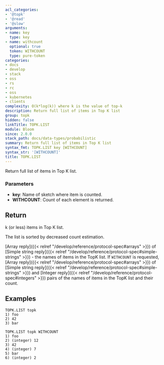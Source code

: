 ```yaml
---
acl_categories:
- '@topk'
- '@read'
- '@slow'
arguments:
- name: key
  type: key
- name: withcount
  optional: true
  token: WITHCOUNT
  type: pure-token
categories:
- docs
- develop
- stack
- oss
- rs
- rc
- oss
- kubernetes
- clients
complexity: O(k*log(k)) where k is the value of top-k
description: Return full list of items in Top K list
group: topk
hidden: false
linkTitle: TOPK.LIST
module: Bloom
since: 2.0.0
stack_path: docs/data-types/probabilistic
summary: Return full list of items in Top K list
syntax_fmt: TOPK.LIST key [WITHCOUNT]
syntax_str: '[WITHCOUNT]'
title: TOPK.LIST
---
```

Return full list of items in Top K list.

### Parameters

* **key**: Name of sketch where item is counted.
* **WITHCOUNT**: Count of each element is returned.  

## Return

k (or less) items in Top K list.

The list is sorted by decreased count estimation.

[Array reply]({{< relref "/develop/reference/protocol-spec#arrays" >}}) of [Simple string reply]({{< relref "/develop/reference/protocol-spec#simple-strings" >}}) - the names of items in the TopK list.
If `WITHCOUNT` is requested, [Array reply]({{< relref "/develop/reference/protocol-spec#arrays" >}}) of [Simple string reply]({{< relref "/develop/reference/protocol-spec#simple-strings" >}}) and 
[Integer reply]({{< relref "/develop/reference/protocol-spec#integers" >}}) pairs of the names of items in the TopK list and their count.

## Examples

```
TOPK.LIST topk
1) foo
2) 42
3) bar
```

```
TOPK.LIST topk WITHCOUNT
1) foo
2) (integer) 12
3) 42
4) (integer) 7
5) bar
6) (integer) 2
```
